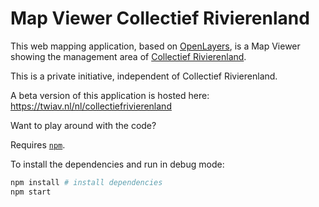 # Map Viewer Collectief Rivierenland

This web mapping application, based on [OpenLayers](https://openlayers.org/), is a Map Viewer showing the management area of [Collectief Rivierenland](https://collectiefrivierenland.nl/).

This is a private initiative, independent of Collectief Rivierenland.

A beta version of this application is hosted here: <https://twiav.nl/nl/collectiefrivierenland>

Want to play around with the code?

Requires [`npm`](https://www.npmjs.com/).

To install the dependencies and run in debug mode:

```bash
npm install # install dependencies
npm start
```
